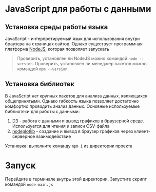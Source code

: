 # JavaScript для работы с данными

## Установка среды работы языка

JavaScript - интерпретируемый язык для использования внутри браузера на страницах сайтов. Однако существует программная платформа [NodeJS](https://nodejs.org/ru), которая позволяет запускать

> Проверить, установлен ли NodeJS можно командой `node --version`. Проверить, установлен ли менеджер пакетов можно командой `npm --version`.

## Установка библиотек

В JavaScript нет крупных пакетов для анализа данных, являющихся общепринятыми. Однако гибкость языка позволяет достаточно комфортно проводить анализ данных. Основные используемые библиотеки для работы с данными:

1. [D3](https://d3js.org/) - работа с данными и вывод графиков в браузерной среде. Используется для чтения и записи CSV-файла
2. [nodeplotlib](https://github.com/ngfelixl/nodeplotlib) - создание и вывод в браузер графиков через клиент-серверное взаимодействие

Установка: выполните команду `npm i` из директории проекта

# Запуск

Перейдите в терминале внутрь этой директории. Запустите скрипт командой `node main.js`